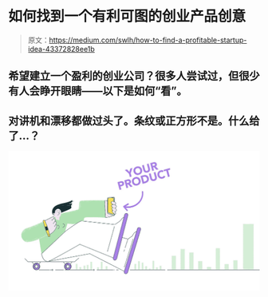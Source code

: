 # 如何找到一个有利可图的创业产品创意

> 原文：<https://medium.com/swlh/how-to-find-a-profitable-startup-idea-43372828ee1b>

## 希望建立一个盈利的创业公司？很多人尝试过，但很少有人会睁开眼睛——以下是如何“看”。

## 对讲机和漂移都做过头了。条纹或正方形不是。什么给了…？

![](img/4f629b1d310b92581f4e41456126f193.png)